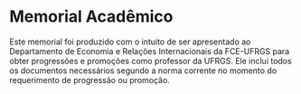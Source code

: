 # Memorial Acadêmico
Este memorial foi produzido com o intuito de ser apresentado ao Departamento de Economia e Relações Internacionais da FCE-UFRGS para obter progressões e promoções como professor da UFRGS.  Ele inclui todos os documentos necessários segundo a norma corrente no momento do requerimento de progressão ou promoção.

